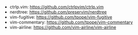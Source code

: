 - ctrlp.vim: https://github.com/ctrlpvim/ctrlp.vim
- nerdtree: https://github.com/preservim/nerdtree
- vim-fugitive: https://github.com/tpope/vim-fugitive
- vim-commentary: https://github.com/tpope/vim-commentary
- vim-airline: https://github.com/vim-airline/vim-airline
